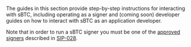 The guides in this section provide step-by-step instructions for interacting
with sBTC, including operating as a signer and (coming soon) developer guides on
how to interact with sBTC as an application developer.

Note that in order to run a sBTC signer you must be one of the [approved
signers](https://github.com/stacks-network/sbtc/discussions/624) described in
[SIP-028](https://github.com/andrerserrano/sips/blob/main/sips/sip-028/sip-028-sbtc_peg.md).
